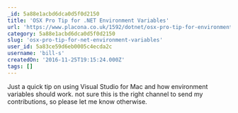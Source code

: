 ```yaml
---
_id: 5a88e1acbd6dca0d5f0d2150
title: 'OSX Pro Tip for .NET Environment Variables'
url: 'https://www.placona.co.uk/1592/dotnet/osx-pro-tip-for-environment-variables/'
category: 5a88e1acbd6dca0d5f0d2150
slug: 'osx-pro-tip-for-net-environment-variables'
user_id: 5a83ce59d6eb0005c4ecda2c
username: 'bill-s'
createdOn: '2016-11-25T19:15:24.000Z'
tags: []
---
```


Just a quick tip on using Visual Studio for Mac and how environment variables should work. not sure this is the right channel to send my contributions, so please let me know otherwise.
